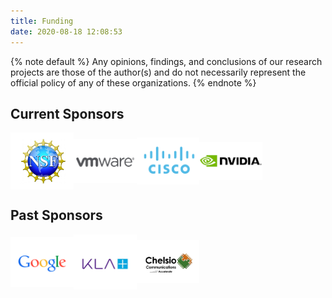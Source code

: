 ```yaml
---
title: Funding
date: 2020-08-18 12:08:53
---
```


<style>
.flex-row p {
  display: flex;
  flex-wrap: wrap;
  justify-content: flex-start;
  align-items: center;
}

.flex-row img {
  /* default to 5 images per row */
  flex: 20%;
  max-width: 20%;

  margin: 0px;
}

@media (max-width: 800px) {
  .flex-row img {
    flex: 25%;
    max-width: 25%;
  }
}
@media (max-width: 600px) {
  .flex-row img {
    flex: 50%;
    max-width: 50%;
  }
}
</style>

{% note default %}
Any opinions, findings, and conclusions of our research projects are those of the author(s) and do not necessarily represent the official policy of any of these organizations.
{% endnote %}

## Current Sponsors

[comment]: # "Note that there must be a blank line after the div, otherwise the img tag won't be rendered"

<div class='flex-row'>

![NSF](images/nsf.png)
![VMware](images/vmware.png)
![Cisco](images/cisco.png)
![Nvidia](images/nvidia.png)
</div>

## Past Sponsors

<div class='flex-row'>

![Google](images/google.png)
![KLA](images/kla.png)
![Chelsio](images/chelsio.png)
</div>
